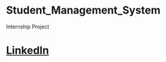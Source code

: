 # Student_Management_System
Internship Project

# [LinkedIn](https://www.linkedin.com/in/sonawaneprathamesh/)
